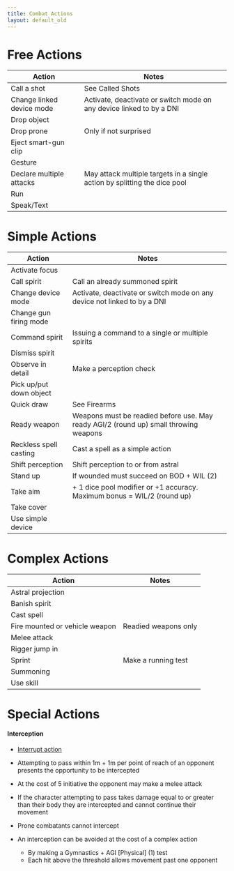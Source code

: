 ```yaml
---
title: Combat Actions
layout: default_old
---
```


# Free Actions

| Action                    | Notes                                                                     |
| ------------------------- | ------------------------------------------------------------------------- |
| Call a shot               | See Called Shots                                                          |
| Change linked device mode | Activate, deactivate or switch mode on any device linked to by a DNI      |
| Drop object               |                                                                           |
| Drop prone                | Only if not surprised                                                     |
| Eject smart-gun clip      |                                                                           |
| Gesture                   |                                                                           |
| Declare multiple attacks  | May attack multiple targets in a single action by splitting the dice pool |
| Run                       |                                                                           |
| Speak/Text                |                                                                           |

# Simple Actions

| Action                  | Notes                                                                                 |
| ----------------------- | ------------------------------------------------------------------------------------- |
| Activate focus          |                                                                                       |
| Call spirit             | Call an already summoned spirit                                                       |
| Change device mode      | Activate, deactivate or switch mode on any device not linked to by a DNI              |
| Change gun firing mode  |                                                                                       |
| Command spirit          | Issuing a command to a single or multiple spirits                                     |
| Dismiss spirit          |                                                                                       |
| Observe in detail       | Make a perception check                                                               |
| Pick up/put down object |                                                                                       |
| Quick draw              | See Firearms                                                                          |
| Ready weapon            | Weapons must be readied before use. May ready AGI/2 (round up) small throwing weapons |
| Reckless spell casting  | Cast a spell as a simple action                                                       |
| Shift perception        | Shift perception to or from astral                                                    |
| Stand up                | If wounded must succeed on BOD + WIL (2)                                              |
| Take aim                | + 1 dice pool modifier or +1 accuracy.  Maximum bonus = WIL/2 (round up)              |
| Take cover              |                                                                                       |
| Use simple device       |                                                                                       |

# Complex Actions

| Action                         | Notes                |
| ------------------------------ | -------------------- |
| Astral projection              |                      |
| Banish spirit                  |                      |
| Cast spell                     |                      |
| Fire mounted or vehicle weapon | Readied weapons only |
| Melee attack                   |                      |
| Rigger jump in                 |                      |
| Sprint                         | Make a running test  |
| Summoning                      |                      |
| Use skill                      |                      |

# Special Actions

#### Interception
- [Interrupt action](InterruptActions.md)
- Attempting to pass within 1m + 1m per point of reach of an opponent presents the opportunity to be intercepted
- At the cost of 5 initiative the opponent may make a melee attack
- If the character attempting to pass takes damage equal to or greater than their body they are intercepted and cannot continue their movement
- Prone combatants cannot intercept

- An interception can be avoided at the cost of a complex action
	- By making a Gymnastics + AGI [Physical] (1) test
	- Each hit above the threshold allows movement past one opponent
